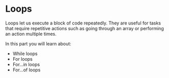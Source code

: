 # Loops

Loops let us execute a block of code repeatedly. They are useful for tasks that require repetitive actions such as going through an array or performing an action multiple times.

In this part you will learn about:
- While loops
- For loops
- For...in loops
- For...of loops

